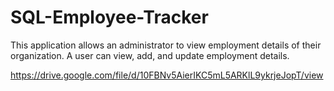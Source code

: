 # SQL-Employee-Tracker

This application allows an administrator to view employment details of their organization. A user can view, add, and update employment details. 

https://drive.google.com/file/d/10FBNv5AierIKC5mL5ARKlL9ykrjeJopT/view